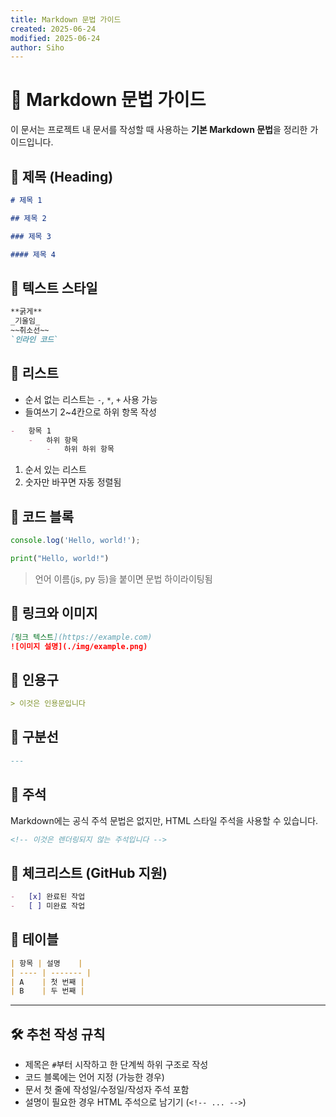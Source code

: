 ```yaml
---
title: Markdown 문법 가이드
created: 2025-06-24
modified: 2025-06-24
author: Siho
---
```


# 📘 Markdown 문법 가이드

이 문서는 프로젝트 내 문서를 작성할 때 사용하는 **기본 Markdown 문법**을 정리한 가이드입니다.

## 📌 제목 (Heading)

```md
# 제목 1

## 제목 2

### 제목 3

#### 제목 4
```

## 📌 텍스트 스타일

```md
**굵게**
_기울임_
~~취소선~~
`인라인 코드`
```

## 📌 리스트

-   순서 없는 리스트는 `-`, `*`, `+` 사용 가능
-   들여쓰기 2~4칸으로 하위 항목 작성

```md
-   항목 1
    -   하위 항목
        -   하위 하위 항목
```

1. 순서 있는 리스트
2. 숫자만 바꾸면 자동 정렬됨

## 📌 코드 블록

```js
console.log('Hello, world!');
```

```py
print("Hello, world!")
```

> 언어 이름(js, py 등)을 붙이면 문법 하이라이팅됨

## 📌 링크와 이미지

```md
[링크 텍스트](https://example.com)
![이미지 설명](./img/example.png)
```

## 📌 인용구

```md
> 이것은 인용문입니다
```

## 📌 구분선

```md
---
```

## 📌 주석

Markdown에는 공식 주석 문법은 없지만, HTML 스타일 주석을 사용할 수 있습니다.

```md
<!-- 이것은 렌더링되지 않는 주석입니다 -->
```

## 📌 체크리스트 (GitHub 지원)

```md
-   [x] 완료된 작업
-   [ ] 미완료 작업
```

## 📌 테이블

```md
| 항목 | 설명    |
| ---- | ------- |
| A    | 첫 번째 |
| B    | 두 번째 |
```

---

## 🛠 추천 작성 규칙

-   제목은 `#`부터 시작하고 한 단계씩 하위 구조로 작성
-   코드 블록에는 언어 지정 (가능한 경우)
-   문서 첫 줄에 작성일/수정일/작성자 주석 포함
-   설명이 필요한 경우 HTML 주석으로 남기기 (`<!-- ... -->`)

